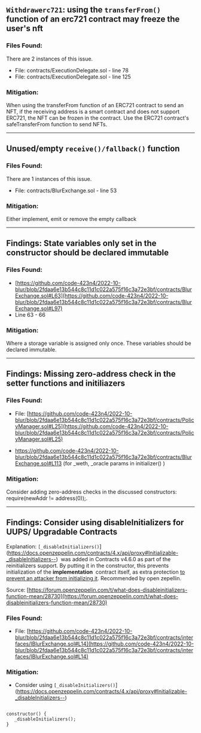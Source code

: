  ## `Withdrawerc721`: using the `transferFrom()` function of an erc721 contract may freeze the user's nft 
 ### Files Found: 
 There are 2 instances of this issue. 
 - File: contracts/ExecutionDelegate.sol - line 78 
 - File: contracts/ExecutionDelegate.sol - line 125 
 
 
 ### Mitigation: 
 
When using the transferFrom function of an ERC721 contract to send an NFT, if the receiving address is a smart contract and does not support ERC721, the NFT can be frozen in the contract. Use the ERC721 contract's safeTransferFrom function to send NFTs. 

 --- 

## Unused/empty `receive()/fallback()` function 
 ### Files Found: 
 There are 1 instances of this issue. 
 - File: contracts/BlurExchange.sol - line 53 
 
 ### Mitigation: 
 Either implement, emit or remove the empty callback 

 --- 

## Findings: State variables only set in the constructor should be declared immutable

### Files Found:

- [https://github.com/code-423n4/2022-10-blur/blob/2fdaa6e13b544c8c11d1c022a575f16c3a72e3bf/contracts/BlurExchange.sol#L63](https://github.com/code-423n4/2022-10-blur/blob/2fdaa6e13b544c8c11d1c022a575f16c3a72e3bf/contracts/BlurExchange.sol#L97)
- Line 63 - 66

### Mitigation:

Where a storage variable is assigned only once. These variables should be declared immutable.

---

## Findings: Missing zero-address check in the setter functions and initiliazers

### Files Found:

- File: [https://github.com/code-423n4/2022-10-blur/blob/2fdaa6e13b544c8c11d1c022a575f16c3a72e3bf/contracts/PolicyManager.sol#L25](https://github.com/code-423n4/2022-10-blur/blob/2fdaa6e13b544c8c11d1c022a575f16c3a72e3bf/contracts/PolicyManager.sol#L25)

- https://github.com/code-423n4/2022-10-blur/blob/2fdaa6e13b544c8c11d1c022a575f16c3a72e3bf/contracts/BlurExchange.sol#L113
   (for _weth, _oracle params in initializer() ) 

### Mitigation:

Consider adding zero-address checks in the discussed constructors: require(newAddr != address(0));.

---

## Findings: Consider using disableInitializers for UUPS/ Upgradable Contracts

Explanation: `[_disableInitializers()`](https://docs.openzeppelin.com/contracts/4.x/api/proxy#Initializable-_disableInitializers--)  was added in Contracts v4.6.0 as part of the reinitializers support. By putting it in the constructor, this prevents initialization of the **implementation**
 contract itself, as extra protection [to prevent an attacker from initializing it](https://forum.openzeppelin.com/t/uupsupgradeable-vulnerability-post-mortem/15680). Recommended by open zepellin.

Source: [https://forum.openzeppelin.com/t/what-does-disableinitializers-function-mean/28730](https://forum.openzeppelin.com/t/what-does-disableinitializers-function-mean/28730)

### Files Found:

- File: [https://github.com/code-423n4/2022-10-blur/blob/2fdaa6e13b544c8c11d1c022a575f16c3a72e3bf/contracts/interfaces/IBlurExchange.sol#L14](https://github.com/code-423n4/2022-10-blur/blob/2fdaa6e13b544c8c11d1c022a575f16c3a72e3bf/contracts/interfaces/IBlurExchange.sol#L14)

### Mitigation:

- Consider using `[_disableInitializers()`](https://docs.openzeppelin.com/contracts/4.x/api/proxy#Initializable-_disableInitializers--)

``` solidity

constructor() {
   _disableInitializers();
}

```